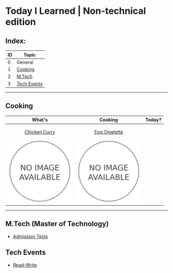 # **Today I Learned** | Non-technical edition

## Index:

| ID | Topic |
|----------|----------|
| 0 | General |
| 1 | [Cooking](./cooking.md) |
| 2 | [M.Tech](./m-tech.md) |
| 3 | [Tech Events](./tech-events.md) |

<hr>

## Cooking

| What's | Cooking | Today? |
|----------|----------|----------|
| <p align="center"> <a href="./cooking.md#chicken-curry"> Chicken Curry </p> <img src="./assets/0-no-image.png" alt="Chicken Curry" width="200" height="200"> </a> | <p align="center"> <a href="./cooking.md#egg-omelette"> Egg Omelette </p> <img src="./assets/0-no-image.png" alt="Egg Omelette" width="200" height="200"> </a> | |

<hr>

## M.Tech (Master of Technology)
- [Admission Tests](./m-tech.md#admission-tests)

## Tech Events
- [Read-Write](./tech-events.md#read-write)
